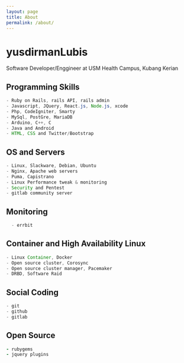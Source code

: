 ```yaml
---
layout: page
title: About
permalink: /about/
---
```


# yusdirmanLubis
Software Developer/Enggineer at USM Health Campus, Kubang Kerian

## Programming Skills
```java
- Ruby on Rails, rails API, rails admin
- Javascript, JQuery, React.js, Node.js, xcode
- Php, CodeIgniter, Smarty
- MySql, PostGre, MariaDB
- Arduino, C++, C
- Java and Android
- HTML, CSS and Twitter/Bootstrap
```

## OS and Servers
```java
- Linux, Slackware, Debian, Ubuntu
- Nginx, Apache web servers
- Puma, Capistrano
- Linux Performance tweak & monitoring
- Security and Pentest
- gitlab community server
```

## Monitoring
```java
  - errbit
```

## Container and High Availability Linux
```java
- Linux Container, Docker
- Open source cluster, Corosync
- Open source cluster manager, Pacemaker
- DRBD, Software Raid
```
## Social Coding
```c
- git
- github
- gitlab
```
## Open Source
```ruby
- rubygems
- jquery plugins
```
